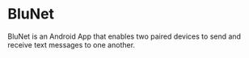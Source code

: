 # BluNet
BluNet is an Android App that enables two paired devices to send and receive text messages to one another.
